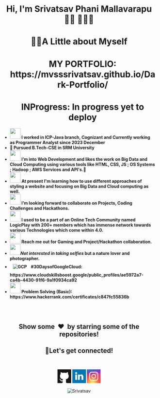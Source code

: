 
<p align='center'><h1 align='center'>Hi, I'm Srivatsav Phani Mallavarapu 👋🏾 👩🏾‍💻</h1>
<p align='center'><h1 align='center'>👩‍💻A Little about Myself<br></h1>
	 <ul><strong>
<p align='center'><h1 align='center'> MY PORTFOLIO: https://mvsssrivatsav.github.io/Dark-Portfolio/ </h1> 
	<h1 align='center'> 
		INProgress: In progress yet to deploy </h1>
	<li><img src="https://media.tenor.com/images/e3b526d8c4a8fa8ce985a1475a2052c1/tenor.gif" height=35 width=35><span> I worked in ICP-Java branch, Cognizant and Currently working as Programmer Analyst since 2023 December</span></li>
  
  <li>🌱 Pursued B.Tech-CSE in SRM University</li>
	<li><img src="https://css-tricks.com/wp-content/uploads/2015/03/flickity.gif" height=35 width=35> I’m into Web Development and likes the work on Big Data and Cloud Computing using various tools like HTML, CSS, JS ; OS Systems ; Hadoop ; AWS Services and API's.👀 </li>
	
<li><img src="https://media.tenor.com/images/f38e928f2a6c074324a48bf161603271/tenor.gif" height=35 width=35> <span> At present I'm learning how to use different approaches of styling a website and focusing on Big Data and Cloud computing as well.</span></li>
	<li><img src="https://media.tenor.com/images/798da9f756994c9adc0444c214801e3e/tenor.gif" height=35 width=35><span> I’m looking forward to collaborate on Projects, Coding Challenges and Hackathons.</span></li>
	<li><img src="https://c.tenor.com/KKrn7yg0iXAAAAAj/joe-biden-biden.gif" height=35 width=35><span> I used to be a part of an Online Tech Community named LogicPlay with 200+ members which has immense network towards various Technologies which come within 4.0.</span></li>
	<li><img src="https://media.tenor.com/images/dcf6ddd99688a8d3228580881953fc09/tenor.gif" height=35 width=35><span> Reach me out for Gaming and Project/Hackathon collaboration.</span></li>
	<li><span><img src="https://c.tenor.com/ik-NNXKi_0sAAAAj/took-selfies-selfie-hand.gif" height=35 width=35><em>Not interested in taking selfies</em><b> but a nature lover and photographer. </b></span></li>
  <li><span><img style="margin: 10px" src="https://profilinator.rishav.dev/skills-assets/google_cloud-icon.svg" alt="GCP" height="35" width="35" /> #30DaysofGoogleCloud: https://www.cloudskillsboost.google/public_profiles/ae5972a7-ca4b-4430-91f6-9a1f0934ca92 </span></li>
  <li><span><img src="https://media.tenor.com/images/f38e928f2a6c074324a48bf161603271/tenor.gif" height=35 width=35> Problem Solving (Basic): https://www.hackerrank.com/certificates/c847fc55836b </span></li>
</strong></ul>
<br>
  
<br>
<h2 align="center">Show some &nbsp;❤️&nbsp; by starring some of the repositories!</h2>
<h2 align=center> 🤝Let's get connected!</h2> <br>
<p align = 'center'>
<a href = https://github.com/Srivatsav2001 target='blank'> <img src=https://github.com/edent/SuperTinyIcons/blob/master/images/svg/github.svg height='45' weight='45'/></a>
<a href = https://www.linkedin.com/in/srivatsav-phani-mallavarapu-650204197/ target='blank'> <img src=https://github.com/edent/SuperTinyIcons/blob/master/images/svg/linkedin.svg height='45' weight='45'/></a> 
<a href = https://www.instagram.com/_m.v.s.s.s_?igsh=YWk1MGh6OXV1NGFr target='blank'> <img src=https://github.com/edent/SuperTinyIcons/blob/master/images/svg/instagram.svg height='45' weight='45'/></a>
</a>
<p align="center"> <img src="https://komarev.com/ghpvc/?username=Srivatsav2001" alt="Srivatsav" /> </p>









<!---
Srivatsav2001/Srivatsav2001 is a ✨ special ✨ repository because its `README.md` (this file) appears on your GitHub profile.
You can click the Preview link to take a look at your changes.
--->
